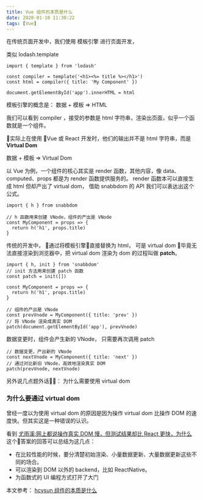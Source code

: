 ```yaml
---
title: Vue 组件的本质是什么
date: 2020-01-10 11:30:22
tags: [Vue]
---
```


在传统页面开发中，我们使用 模板引擎 进行页面开发，

类似 lodash.template

```
import { template } from 'lodash'

const compiler = template('<h1><%= title %></h1>')
const html = compiler({ title: 'My Component' })

document.getElementById('app').innerHTML = html
```

模板引擎的概念是： 数据 + 模板 => HTML

我们可以看到 compiler ，接受的参数是 html 字符串，渲染出页面，似乎一个函数就是一个组件。


实际上在使用 Vue 或 React 开发时，他们的输出并不是 html 字符串，而是 **Virtual Dom**

数据 + 模板 => Virtual Dom

以 Vue 为例，一个组件的核心其实是 render 函数，其他内容，像 data、computed、props 都是为 render 函数提供服务的。
render 函数本可以直接生成 html 但却产出了 virtual dom， 借助 snabbdom 的 API 我们可以表达出这个公式。

```
import { h } from snabbdom

// h 函数用来创建 VNode，组件的产出是 VNode
const MyComponent = props => {
  return h('h1', props.title)
}
```
传统的开发中， 通过将模板引擎直接替换为 html， 
可是 virtual dom 毕竟无法直接渲染到浏览器中，把 virtual dom 渲染为 dom 的过程叫做 __patch__。

```
import { h, init } from 'snabbdom'
// init 方法用来创建 patch 函数
const patch = init([])

const MyComponent = props => {
  return h('h1', props.title)
}

// 组件的产出是 VNode
const prevVnode = MyComponent({ title: 'prev' })
// 将 VNode 渲染成真实 DOM
patch(document.getElementById('app'), prevVnode)
```

数据变更时，组件会产生新的 VNode， 只需要再次调用 patch

```
// 数据变更，产出新的 VNode
const nextVnode = MyComponent({ title: 'next' })
// 通过对比新旧 VNode，高效地渲染真实 DOM
patch(prevVnode, nextVnode)
```

另外说几点题外话： 为什么需要使用 virtual dom 

### 为什么要通过 virtual dom


曾经一度以为使用 virtual dom 的原因是因为操作 virtual dom 比操作 DOM 的速度快。但其实这是一种错误的认识。

看到 [尤雨溪:网上都说操作真实 DOM 慢，但测试结果却比 React 更快，为什么](https://www.zhihu.com/question/31809713/answer/53544875) 这个答案的回答可以总结为这几点：

- 在比较性能的时候，要分清楚初始渲染、小量数据更新、大量数据更新这些不同的场合。
- 可以渲染到 DOM 以外的 backend，比如 ReactNative。
- 为函数式的 UI 编程方式打开了大门


本文参考：
[hcysun 组件的本质是什么](http://hcysun.me/vue-design/zh/essence-of-comp.html#%E7%BB%84%E4%BB%B6%E7%9A%84-vnode-%E5%A6%82%E4%BD%95%E8%A1%A8%E7%A4%BA)